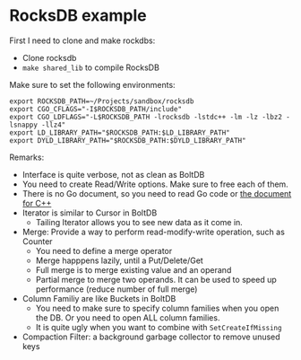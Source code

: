 # RocksDB example

First I need to clone and make rockdbs:

  * Clone rocksdb
  * `make shared_lib` to compile RocksDB

Make sure to set the following environments:

```
export ROCKSDB_PATH=~/Projects/sandbox/rocksdb
export CGO_CFLAGS="-I$ROCKSDB_PATH/include"
export CGO_LDFLAGS="-L$ROCKSDB_PATH -lrocksdb -lstdc++ -lm -lz -lbz2 -lsnappy -llz4"
export LD_LIBRARY_PATH="$ROCKSDB_PATH:$LD_LIBRARY_PATH"
export DYLD_LIBRARY_PATH="$ROCKSDB_PATH:$DYLD_LIBRARY_PATH"
```

Remarks:

  * Interface is quite verbose, not as clean as BoltDB
  * You need to create Read/Write options. Make sure to free each of them.
  * There is no Go document, so you need to read Go code or [the document for C++](https://github.com/facebook/rocksdb/wiki)
  * Iterator is similar to Cursor in BoltDB
    * Tailing Iterator allows you to see new data as it come in.
  * Merge: Provide a way to perform read-modify-write operation, such as Counter
    * You need to define a merge operator
    * Merge happpens lazily, until a Put/Delete/Get
    * Full merge is to merge existing value and an operand
    * Partial merge to merge two operands. It can be used to speed up performance (reduce number of full merge)
  * Column Familiy are like Buckets in BoltDB
    * You need to make sure to specify column families when you open the DB. Or you need to open ALL column families.
    * It is quite ugly when you want to combine with `SetCreateIfMissing`
  * Compaction Filter: a background garbage collector to remove unused keys
